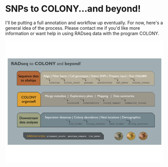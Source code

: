 # SNPs to COLONY...and beyond!

I'll be putting a full annotation and workflow up eventually. For now, here's a general idea of the process. Please contact me if you'd like more information or want help in using RADseq data with the program COLONY. 

![](Workflow.png)


